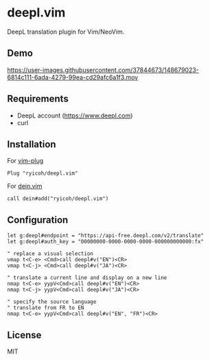 # deepl.vim

DeepL translation plugin for Vim/NeoVim.

## Demo

https://user-images.githubusercontent.com/37844673/148679023-6814c111-6ada-4279-99ea-cd29afc6a1f3.mov

## Requirements
* DeepL account (https://www.deepl.com)
* curl

## Installation

For [vim-plug](https://github.com/junegunn/vim-plug)

```vim
Plug "ryicoh/deepl.vim"
```

For [dein.vim](https://github.com/Shougo/dein.vim)

```vim
call dein#add("ryicoh/deepl.vim")
```

## Configuration

```vim
let g:deepl#endpoint = "https://api-free.deepl.com/v2/translate"
let g:deepl#auth_key = "00000000-0000-0000-0000-000000000000:fx"

" replace a visual selection
vmap t<C-e> <Cmd>call deepl#v("EN")<CR>
vmap t<C-j> <Cmd>call deepl#v("JA")<CR>

" translate a current line and display on a new line
nmap t<C-e> yypV<Cmd>call deepl#v("EN")<CR>
nmap t<C-j> yypV<Cmd>call deepl#v("JA")<CR>

" specify the source language
" translate from FR to EN
nmap t<C-e> yypV<Cmd>call deepl#v("EN", "FR")<CR>
```

## License

MIT
